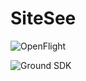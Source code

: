 # SiteSee

![OpenFlight](https://github.com/DonMMK/SiteSee-OpenFlight)

![Ground SDK](https://github.com/DonMMK/SiteSee-pod-groundsdk/tree/Don)

